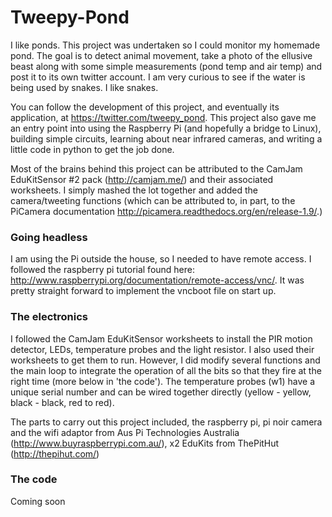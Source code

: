 # Tweepy-Pond

I like ponds. This project was undertaken so I could monitor my homemade pond. The goal is to detect animal movement, take a photo of the ellusive beast along with some simple measurements (pond temp and air temp) and post it to its own twitter account. I am very curious to see if the water is being used by snakes. I like snakes.

You can follow the development of this project, and eventually its application, at https://twitter.com/tweepy_pond. This project also gave me an entry point into using the Raspberry Pi (and hopefully a bridge to Linux), building simple circuits, learning about near infrared cameras, and writing a little code in python to get the job done. 

Most of the brains behind this project can be attributed to the CamJam EduKitSensor #2 pack (http://camjam.me/) and their associated worksheets. I simply mashed the lot together and added the camera/tweeting functions (which can be attributed to, in part, to the PiCamera documentation http://picamera.readthedocs.org/en/release-1.9/.)

### Going headless 
I am using the Pi outside the house, so I needed to have remote access. I followed the raspberry pi tutorial found here: http://www.raspberrypi.org/documentation/remote-access/vnc/. It was pretty straight forward to implement the vncboot file on start up. 

### The electronics 
I followed the CamJam EduKitSensor worksheets to install the PIR motion detector, LEDs, temperature probes and the light resistor. I also used their worksheets to get them to run. However, I did modify several functions and the main loop to integrate the operation of all the bits so that they fire at the right time (more below in 'the code'). The temperature probes (w1) have a unique serial number and can be wired together directly (yellow - yellow, black - black, red to red). 

The parts to carry out this project included, the raspberry pi, pi noir camera and the wifi adaptor from Aus Pi Technologies Australia (http://www.buyraspberrypi.com.au/), x2 EduKits from ThePitHut (http://thepihut.com/)


### The code
Coming soon
